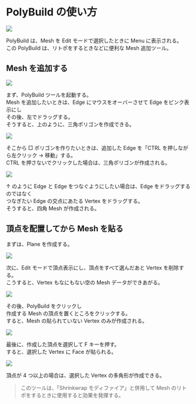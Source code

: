 # PolyBuild の使い方

<!-- SUMMARY:PolyBuild の使い方 -->

![](https://gyazo.com/44c670cff895c3994e50e2cecea0363b.png)

PolyBuild は、Mesh を Edit モードで選択したときに Menu に表示される。  
この PolyBuild は、リトポをするときなどに便利な Mesh 追加ツール。

## Mesh を追加する

![](https://gyazo.com/b7c6a82cf6fd51f7780bcf45397c4305.gif)

まず、PolyBuild ツールを起動する。  
Mesh を追加したいときは、Edge にマウスをオーバーさせて Edge をピンク表示にし  
その後、左でドラッグする。  
そうすると、上のように、三角ポリゴンを作成できる。

![](https://gyazo.com/9e2fa464b1a983b4e9dbfcc7a26c908e.gif)

そこから □ ポリゴンを作りたいときは、追加した Edge を「CTRL を押しながら左クリック → 移動」する。  
CTRL を押さないでクリックした場合は、三角ポリゴンが作成される。

![](https://gyazo.com/a117f5482da484b26a2652079d337fb8.gif)

↑ のように Edge と Edge をつなぐようにしたい場合は、Edge をドラッグするのではなく  
つなぎたい Edge の交点にあたる Vertex をドラッグする。  
そうすると、四角 Mesh が作成される。

## 頂点を配置してから Mesh を貼る

まずは、Plane を作成する。

![](https://gyazo.com/56338886651807effd0aaf7fef1f12a9.gif)

次に、Edit モードで頂点表示にし、頂点をすべて選んだあと Vertex を削除する。  
こうすると、Vertex もなにもない空の Mesh データができあがる。

![](https://gyazo.com/6048c012f329ade5b20ea52b7cde6359.gif)

その後、PolyBuild をクリックし  
作成する Mesh の頂点を置くところをクリックする。  
すると、Mesh の貼られていない Vertex のみが作成される。

![](https://gyazo.com/4b1ea9047be53956179b42f2fecd2ee7.gif)

最後に、作成した頂点を選択して F キーを押す。  
すると、選択した Vertex に Face が貼られる。

![](https://gyazo.com/31822f5295807e1cfc337f19961d0c87.png)

頂点が 4 つ以上の場合は、選択した Vertex の多角形が作成できる。

> このツールは、「Shrinkwrap モディファイア」と併用して
> Mesh のリトポをするときに使用すると効果を発揮する。
